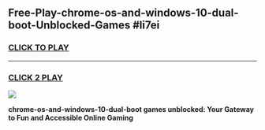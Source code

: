 
## Free-Play-chrome-os-and-windows-10-dual-boot-Unblocked-Games #li7ei
<h3>
<a href="https://news.freeplayer.one?title=chrome-os-and-windows-10-dual-boot&ref=8M">CLICK TO PLAY</a></h3>
<hr>

<h3>
<a href="https://news.freeplayer.one?title=chrome-os-and-windows-10-dual-boot&ref=8M">CLICK 2 PLAY</a>
  
</h3>

<a href="https://news.freeplayer.one?title=chrome-os-and-windows-10-dual-boot&ref=8M"><img src="https://clearcache.store/games.png"></a>


**chrome-os-and-windows-10-dual-boot games unblocked: Your Gateway to Fun and Accessible Online Gaming**

